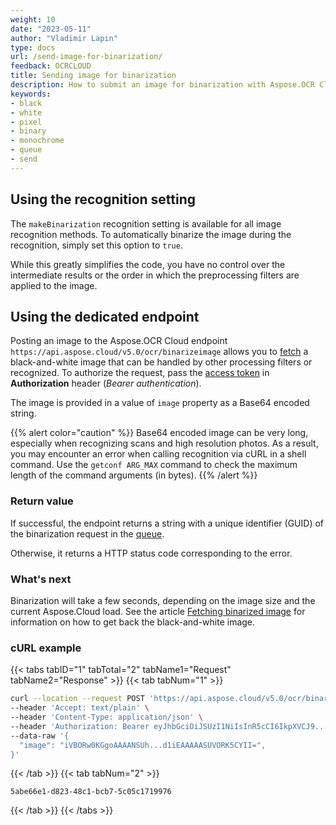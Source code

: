 ```yaml
---
weight: 10
date: "2023-05-11"
author: "Vladimir Lapin"
type: docs
url: /send-image-for-binarization/
feedback: OCRCLOUD
title: Sending image for binarization
description: How to submit an image for binarization with Aspose.OCR Cloud API.
keywords:
- black
- white
- pixel
- binary
- monochrome
- queue
- send
---
```


## Using the recognition setting

The `makeBinarization` recognition setting is available for all image recognition methods. To automatically binarize the image during the recognition, simply set this option to `true`.

While this greatly simplifies the code, you have no control over the intermediate results or the order in which the preprocessing filters are applied to the image.

## Using the dedicated endpoint

Posting an image to the Aspose.OCR Cloud endpoint `https://api.aspose.cloud/v5.0/ocr/binarizeimage` allows you to [fetch](/ocr/fetch-binarization-result/) a black-and-white image that can be handled by other processing filters or recognized. To authorize the request, pass the [access token](/ocr/authorization/) in **Authorization** header (_Bearer authentication_).

The image is provided in a value of `image` property as a Base64 encoded string.

{{% alert color="caution" %}}
Base64 encoded image can be very long, especially when recognizing scans and high resolution photos. As a result, you may encounter an error when calling recognition via cURL in a shell command. Use the `getconf ARG_MAX` command to check the maximum length of the command arguments (in bytes).
{{% /alert %}}

### Return value

If successful, the endpoint returns a string with a unique identifier (GUID) of the binarization request in the [queue](/ocr/recognition-workflow/).

Otherwise, it returns a HTTP status code corresponding to the error.

### What's next

Binarization will take a few seconds, depending on the image size and the current Aspose.Cloud load. See the article [Fetching binarized image](/ocr/fetch-binarization-result/) for information on how to get back the black-and-white image.

### cURL example

{{< tabs tabID="1" tabTotal="2" tabName1="Request" tabName2="Response" >}}
{{< tab tabNum="1" >}}
```bash
curl --location --request POST 'https://api.aspose.cloud/v5.0/ocr/binarizeimage' \
--header 'Accept: text/plain' \
--header 'Content-Type: application/json' \
--header 'Authorization: Bearer eyJhbGciOiJSUzI1NiIsInR5cCI6IkpXVCJ9...HaRYOxBcCRCPLnrFCVXpw7UA' \
--data-raw '{
  "image": "iVBORw0KGgoAAAANSUh...d1iEAAAAASUVORK5CYII=",
}'
```
{{< /tab >}}
{{< tab tabNum="2" >}}
```
5abe66e1-d823-48c1-bcb7-5c05c1719976
```
{{< /tab >}}
{{< /tabs >}}
